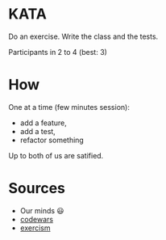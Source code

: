 # KATA

Do an exercise. Write the class and the tests.

Participants in 2 to 4 (best: 3) 

# How

One at a time (few minutes session):
- add a feature,
- add a test,
- refactor something

Up to both of us are satified.

# Sources

- Our minds :smiley:
- [codewars](https://www.codewars.com)
- [exercism](https://exercism.org)
